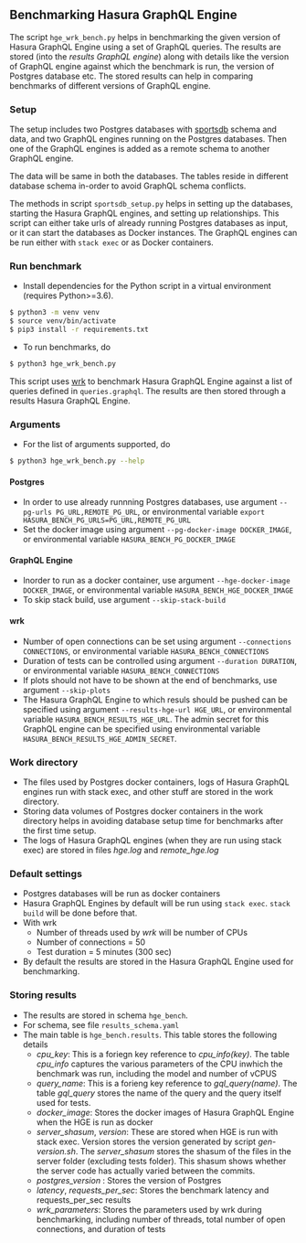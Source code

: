 ## Benchmarking Hasura GraphQL Engine ##

The script `hge_wrk_bench.py` helps in benchmarking the given version of Hasura GraphQL Engine using a set of GraphQL queries. The results are stored (into the *results GraphQL engine*) along with details like the version of GraphQL engine against which the benchmark is run, the version of Postgres database etc. The stored results can help in comparing benchmarks of different versions of GraphQL engine.

### Setup ###

The setup includes two Postgres databases with [sportsdb](https://www.thesportsdb.com/) schema and data, and two GraphQL engines running on the Postgres databases. Then one of the GraphQL engines is added as a remote schema to another GraphQL engine.

The data will be same in both the databases. The tables reside in different database schema in-order to avoid GraphQL schema conflicts.

The methods in script `sportsdb_setup.py` helps in setting up the databases, starting the Hasura GraphQL engines, and setting up relationships. This script can either take urls of already running Postgres databases as input, or it can start the databases as Docker instances. The GraphQL engines can be run either with `stack exec` or as Docker containers.

### Run benchmark ###
- Install dependencies for the Python script in a virtual environment (requires Python>=3.6).
```sh
$ python3 -m venv venv
$ source venv/bin/activate
$ pip3 install -r requirements.txt
```
- To run benchmarks, do
```sh
$ python3 hge_wrk_bench.py
```
This script uses [wrk](https://github.com/wg/wrk) to benchmark Hasura GraphQL Engine against a list of queries defined in `queries.graphql`. The results are then stored through a results Hasura GraphQL Engine.

### Arguments ###
- For the list of arguments supported, do
```sh
$ python3 hge_wrk_bench.py --help
```

#### Postgres ####
  - In order to use already runnning Postgres databases, use argument `--pg-urls PG_URL,REMOTE_PG_URL`, or environmental variable `export HASURA_BENCH_PG_URLS=PG_URL,REMOTE_PG_URL`
  - Set the docker image using argument `--pg-docker-image DOCKER_IMAGE`, or environmental variable `HASURA_BENCH_PG_DOCKER_IMAGE`

#### GraphQL Engine ####
  - Inorder to run as a docker container, use argument `--hge-docker-image DOCKER_IMAGE`, or environmental variable `HASURA_BENCH_HGE_DOCKER_IMAGE`
  - To skip stack build, use argument `--skip-stack-build`

#### wrk ####
  - Number of open connections can be set using argument `--connections CONNECTIONS`, or environmental variable `HASURA_BENCH_CONNECTIONS`
  - Duration of tests can be controlled using argument `--duration DURATION`, or environmental variable `HASURA_BENCH_CONNECTIONS`
  - If plots should not have to be shown at the end of benchmarks, use argument `--skip-plots`
  - The Hasura GraphQL Engine to which resuls should be pushed can be specified using argument `--results-hge-url HGE_URL`, or environmental variable `HASURA_BENCH_RESULTS_HGE_URL`. The admin secret for this GraphQL engine can be specified using environmental variable `HASURA_BENCH_RESULTS_HGE_ADMIN_SECRET`.

### Work directory ###
- The files used by Postgres docker containers, logs of Hasura GraphQL engines run with stack exec, and other stuff are stored in the work directory.
- Storing data volumes of Postgres docker containers in the work directory helps in avoiding database setup time for benchmarks after the first time setup.
- The logs of Hasura GraphQL engines (when they are run using stack exec) are stored in files *hge.log* and *remote\_hge.log*

### Default settings ###
- Postgres databases will be run as docker containers
- Hasura GraphQL Engines by default will be run using `stack exec`. `stack build` will be done before that.
- With wrk
  - Number of threads used by *wrk* will be number of CPUs
  - Number of connections = 50
  - Test duration = 5 minutes (300 sec)
- By default the results are stored in the Hasura GraphQL Engine used for benchmarking.

### Storing results ###
- The results are stored in schema `hge_bench`.
- For schema, see file `results_schema.yaml`
- The main table is `hge_bench.results`. This table stores the following details
  -  *cpu_key*: This is a foriegn key reference to *cpu_info(key)*. The table *cpu_info* captures the various parameters of the CPU inwhich the benchmark was run, including the model and number of vCPUS
  - *query_name*: This is a forieng key reference to *gql_query(name)*. The table *gql_query* stores the name of the query and the query itself used for tests.
  - *docker_image*: Stores the docker images of Hasura GraphQL Engine when the HGE is run as docker
  - *server_shasum*, *version*: These are stored when HGE is run with stack exec. Version stores the version generated by script *gen-version.sh*. The *server_shasum* stores the shasum of the files in the server folder (excluding tests folder). This shasum shows whether the server code has actually varied between the commits.
  - *postgres_version* : Stores the version of Postgres
  - *latency*, *requests_per_sec*: Stores the benchmark latency and requests\_per\_sec results
  - *wrk_parameters*: Stores the parameters used by wrk during benchmarking, including number of threads, total number of open connections, and duration of tests
